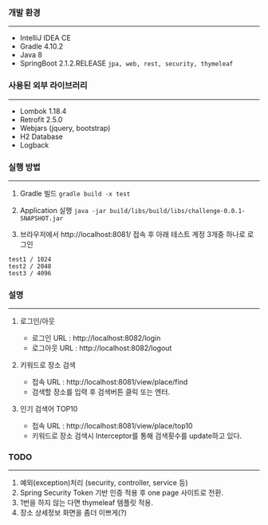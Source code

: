 ### 개발 환경
-----------

- IntelliJ IDEA CE
- Gradle 4.10.2
- Java 8
- SpringBoot 2.1.2.RELEASE
  ```jpa, web, rest, security, thymeleaf```

  

### 사용된 외부 라이브러리
--------------------

- Lombok 1.18.4
- Retrofit 2.5.0
- Webjars (jquery, bootstrap)
- H2 Database
- Logback



### 실행 방법
-----------

1. Gradle 빌드
   ```gradle build -x test```

2. Application 실행
   ```java -jar build/libs/build/libs/challenge-0.0.1-SNAPSHOT.jar```

3.  브라우저에서 http://localhost:8081/ 접속 후 아래 테스트 계정 3개중 하나로 로그인
   ```
   test1 / 1024
   test2 / 2048
   test3 / 4096
   ```



### 설명
-------

1. 로그인/아웃
    - 로그인 URL : http://localhost:8082/login
    - 로그아웃 URL : http://localhost:8082/logout

2. 키워드로 장소 검색
    - 접속 URL : http://localhost:8081/view/place/find
    - 검색할 장소를 입력 후 검색버튼 클릭 또는 엔터.

3. 인기 검색어 TOP10
    - 접속 URL : http://localhost:8081/view/place/top10
    - 키워드로 장소 검색시 Interceptor를 통해 검색횟수를 update하고 있다.



### TODO
--------

1. 예외(exception)처리 (security, controller, service 등)
2. Spring Security Token 기반 인증 적용 후 one page 사이트로 전환.
3. 1번을 하지 않는 다면 thymeleaf 템플릿 적용.
4. 장소 상세정보 화면을 좀더 이쁘게(?)

